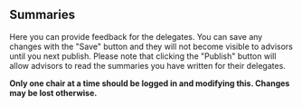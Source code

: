 ## Summaries

Here you can provide feedback for the delegates. You can save any changes with the "Save" button and they will not become visible to advisors until you next publish. Please note that clicking the "Publish" button will allow advisors to read the summaries you have written for their delegates.

**Only one chair at a time should be logged in and modifying this. Changes may be lost otherwise.**
